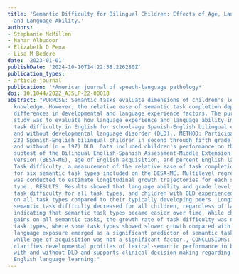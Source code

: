 ```yaml
---
title: 'Semantic Difficulty for Bilingual Children: Effects of Age, Language Exposure,
  and Language Ability.'
authors:
- Stephanie McMillen
- Nahar Albudoor
- Elizabeth D Pena
- Lisa M Bedore
date: '2023-01-01'
publishDate: '2024-10-10T14:22:58.226280Z'
publication_types:
- article-journal
publication: '*American journal of speech-language pathology*'
doi: 10.1044/2022_AJSLP-22-00018
abstract: "PURPOSE: Semantic tasks evaluate dimensions of children's lexical-semantic
  knowledge. However, the relative ease of semantic task completion depends on individual
  differences in developmental and language experience factors. The purpose of this
  study was to evaluate how language experience and language ability impact semantic
  task difficulty in English for school-age Spanish-English bilingual children with
  and without developmental language disorder (DLD)., METHOD: Participants included
  232 Spanish-English bilingual children in second through fifth grade with (n = 35)
  and without (n = 197) DLD. Data included children's performance on the English Semantics
  subtest of the Bilingual English-Spanish Assessment-Middle Extension Field Test
  Version (BESA-ME), age of English acquisition, and percent English language exposure.
  Task difficulty, a measurement of the relative ease of task completion, was calculated
  for six semantic task types included on the BESA-ME. Multilevel regression modeling
  was conducted to estimate longitudinal growth trajectories for each semantic task
  type., RESULTS: Results showed that language ability and grade level drive semantic
  task difficulty for all task types, and children with DLD experienced greater difficulty
  on all task types compared to their typically developing peers. Longitudinally,
  semantic task difficulty decreased for all children, regardless of language ability,
  indicating that semantic task types became easier over time. While children made
  gains on all semantic tasks, the growth rate of task difficulty was not equal across
  task types, where some task types showed slower growth compared with others. English
  language exposure emerged as a significant predictor of semantic task difficulty
  while age of acquisition was not a significant factor., CONCLUSIONS: This study
  clarifies developmental profiles of lexical-semantic performance in bilingual children
  with and without DLD and supports clinical decision-making regarding children's
  English language learning."
---
```

